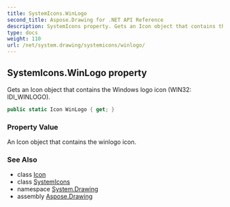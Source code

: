 ```yaml
---
title: SystemIcons.WinLogo
second_title: Aspose.Drawing for .NET API Reference
description: SystemIcons property. Gets an Icon object that contains the Windows logo icon WIN32 IDI_WINLOGO
type: docs
weight: 110
url: /net/system.drawing/systemicons/winlogo/
---
```

## SystemIcons.WinLogo property

Gets an Icon object that contains the Windows logo icon (WIN32: IDI_WINLOGO).

```csharp
public static Icon WinLogo { get; }
```

### Property Value

An Icon object that contains the winlogo icon.

### See Also

* class [Icon](../../icon/)
* class [SystemIcons](../)
* namespace [System.Drawing](../../systemicons/)
* assembly [Aspose.Drawing](../../../)


